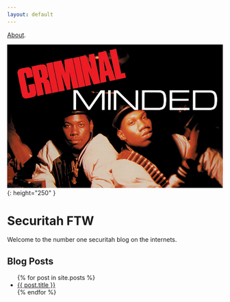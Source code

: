 ```yaml
---
layout: default
---
```


[About](./about).

![alt text](/images/boogie-down-productions-criminal-minded.jpg "Criminal minded, you've been blinded"){: height="250" }

# Securitah FTW

Welcome to the number one securitah blog on the internets.

## Blog Posts

<ul>
  {% for post in site.posts %}
    <li>
      <a href="{{ post.url }}">{{ post.title }}</a>
    </li>
  {% endfor %}
</ul>
